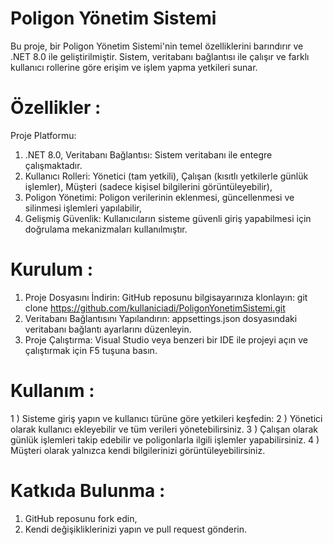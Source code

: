 # Poligon Yönetim Sistemi

Bu proje, bir Poligon Yönetim Sistemi'nin temel özelliklerini barındırır ve .NET 8.0 ile geliştirilmiştir. Sistem, veritabanı bağlantısı ile çalışır ve farklı kullanıcı rollerine göre erişim ve işlem yapma yetkileri sunar.

# Özellikler :

Proje Platformu: 
1) .NET 8.0, Veritabanı Bağlantısı: Sistem veritabanı ile entegre çalışmaktadır.
2) Kullanıcı Rolleri: Yönetici (tam yetkili), Çalışan (kısıtlı yetkilerle günlük işlemler), Müşteri (sadece kişisel bilgilerini görüntüleyebilir),
3) Poligon Yönetimi: Poligon verilerinin eklenmesi, güncellenmesi ve silinmesi işlemleri yapılabilir,
4) Gelişmiş Güvenlik: Kullanıcıların sisteme güvenli giriş yapabilmesi için doğrulama mekanizmaları kullanılmıştır.

# Kurulum :

1) Proje Dosyasını İndirin: GitHub reposunu bilgisayarınıza klonlayın: git clone https://github.com/kullaniciadi/PoligonYonetimSistemi.git
2) Veritabanı Bağlantısını Yapılandırın: appsettings.json dosyasındaki veritabanı bağlantı ayarlarını düzenleyin.
3) Proje Çalıştırma: Visual Studio veya benzeri bir IDE ile projeyi açın ve çalıştırmak için F5 tuşuna basın.

# Kullanım :

1 ) Sisteme giriş yapın ve kullanıcı türüne göre yetkileri keşfedin:
2 ) Yönetici olarak kullanıcı ekleyebilir ve tüm verileri yönetebilirsiniz. 
3 ) Çalışan olarak günlük işlemleri takip edebilir ve poligonlarla ilgili işlemler yapabilirsiniz. 
4 ) Müşteri olarak yalnızca kendi bilgilerinizi görüntüleyebilirsiniz.

# Katkıda Bulunma :

1) GitHub reposunu fork edin,
2) Kendi değişikliklerinizi yapın ve pull request gönderin.
